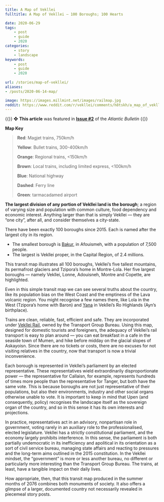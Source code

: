 ```yaml
---
title: A Map of Vekllei
fulltitle: A Map of Vekllei — 100 Boroughs; 100 Hearts

date: 2020-06-29
tags:
    - post
    - guide
    - 2020
categories:
    - story
    - landscape
keywords:
    - post
    - guide
    - 2020
    
url: /stories/map-of-vekllei/
aliases:
- /posts/2020-06-14-map/

image: https://images.millmint.net/images/railmap.jpg
reddit: https://www.reddit.com/r/vekllei/comments/h8tskh/a_map_of_vekllei_100_boroughs_100_hearts/
---
```


{{<hint story>}}
❖ **This article** was featured in [**Issue #2**](/news/bulletin/2020/2) of the *Atlantic Bulletin*
{{</hint>}}

**Map Key**

>**Red**: Magjet trains, 750km/h
>
>**Yellow**: Bullet trains, 300-400km/h
>
>**Orange**: Regional trains, <150km/h
>
>**Brown**: Local trains, including limited express, <100km/h
>
>**Blue**: National highway
>
>**Dashed**: Ferry line
>
>**Green**: tarmacadamed airport

**The largest division of any portion of Vekllei land is the borough**; a region of varying size and population with common culture, food dependency and economic interest. Anything larger than that is simply Vekllei — they are “one city”, after all, and consider themselves a city-state.

There have been exactly 100 boroughs since 2015. Each is named after the largest city in its region.

* The smallest borough is [Bakur](/utopia/landscape/boroughs/bakur), in Afouismeh, with a population of 7,500 people.
* The largest is Vekllei proper, in the Capital Region, of 2.4 millions.

This transit map illustrates all 100 boroughs, Vekllei’s five tallest mountains, its permafrost glaciers and Tzipora’s home in Montre-Lola. Her five largest boroughs — namely Vekllei, Lonne, Adouisneh, Montre and Copette, are highlighted.

Even in this simple transit map we can see several truths about the country, like its population bias on the West Coast and the emptiness of the Lava volcanic region. You might recognise a few names there, like Lola in the West (Tzipora’s home with Baron) and [Yana](/utopia/landscape/boroughs/yana) in Vekllei’s Ro Highlands (Ayn’s birthplace).

Trains are clean, reliable, fast, efficient and safe. They are incorporated under [Vekllei Rail](https://www.reddit.com/r/vekllei/comments/cr65zu/the_people_of_veklleis_railway_plus_dog/), owned by the Transport Group Bureau. Using this map, designed for domestic tourists and foreigners, the adequacy of Vekllei’s rail transport is easy to plan around — you can eat breakfast in a cafe in the seaside town of Mumen, and hike before midday on the glacial slopes of Askayoisn. Since there are no tickets or costs, there are no excuses for not visiting relatives in the country, now that transport is now a trivial inconvenience.

Each borough is represented in Vekllei’s parliament by an elected representative. These representatives wield extraordinarily disproportionate power — the representative for Callaisn, for example, represents hundreds of times more people than the representative for Tanger, but both have the same vote. This is because boroughs are not just representative of their populations, but also their environments, industry and other social organs otherwise unable to vote. It is important to keep in mind that Upen (and consequently, policy) recognises the landscape itself as the sovereign organ of the country, and so in this sense it has its own interests and projections.

In practice, representatives act in an advisory, nonpartisan role in government, voting rarely in an auxiliary role to the professionalised, elected legislature. Vekllei has a strictly constitutional parliament, and the economy largely prohibits interference. In this sense, the parliament is both partially undemocratic in its inefficiency and apolitical in its orientation as a sort of civil service bureau, managing state affairs and reacting to pressures and the long-term aims outlined in the 2015 constitution. In the Vekllei mindset, the “government” is more or less another bureau, no different or particularly more interesting than the Transport Group Bureau. The trains, at least, have a tangible impact on their daily lives.

How appropriate, then, that this transit map produced in the summer months of 2076 combines both monuments of society. It also offers a glimpse of a larger, documented country not necessarily revealed in piecemeal story posts.
